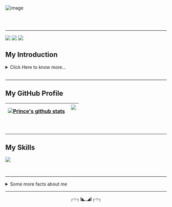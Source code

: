 <!-- # Hey there! I'm Prince Kumar Singh 👋👨‍💻 -->

<!-- ![image](https://github.com/princid/princid/assets/90444477/55353c46-4c5f-486b-a23f-b1140ca6a6ae) -->
<!-- ![image](https://github.com/princid/princid/assets/90444477/95de1b96-6957-4f93-8924-3b7a1959d526) -->
![image](https://github.com/princid/princid/assets/90444477/0046c363-1968-4da8-8aa6-63f3e4c55c81)


<br>
<br>
<hr>


[![](https://img.shields.io/badge/LinkedIn-PrinceKumarSingh-blue)](https://www.linkedin.com/in/princid/)
[![](https://img.shields.io/badge/Gmail-princid85@gmail.com-red)](mailto:princid85@gmail.com)
[![](https://img.shields.io/badge/Resume-Prince__Resume-brightgreen)](https://drive.google.com/file/d/17qU_mMonzDqpFEZ0Tu4j6kbY2a8bhVxp/view?usp=share_link)


<!-- **princid/princid** is a ✨ _special_ ✨ repository because its `README.md` (this file) appears on your GitHub profile.

Here are some ideas to get you started: -->
## My Introduction
<details>
   <summary>Click Here to know more...</summary>
  <br>
Quite simple & energetic Frontend Developer with an eye for detail, a passion for design, and a love for creating seamless user experiences. I strive for perfection in every design, and I'm always eager to learn new skills and stay ahead of the latest industry trends. My ability to work in a team, think outside the box, and deliver results makes me a valuable asset to any organization. I'm here to build something great. I would love to connect with like-minded people to build something great together!
   <br>
   <br>

- 🔭 I’m currently working on a Cricket Related mobile app in React-Native for fun.
- 🌱 I’m currently learning React-Native mobile app development from [Meta](https://www.coursera.org/learn/react-native-course).
- 👯 I’m open to collaborating on Front-end projects / UI design projects / React-Native-based projects.
- 💬 You can reach me at [LinkedIn.](https://www.linkedin.com/in/princid/)
- ⚡ Fun fact: I love gradient colors.😉
<!-- - 🤔 I’m looking for help with ... -->
<!-- - 😄 Pronouns: ... -->

  </details>
<br>
<hr>


## My GitHub Profile

| <a href="https://github.com/princid/github-readme-stats"><img align="center" src="https://github-readme-stats.vercel.app/api?username=princid&show_icons=true&theme=radical" alt="Prince's github stats" /></a> | <a href="https://github.com/princid/github-readme-stats"><img align="right" src="https://github-readme-stats.vercel.app/api/top-langs/?username=princid&layout=compact&theme=buefy&hide_border=true" /></a><br><br> |
| ------------- | ------------- |
<br>
<hr>


## My Skills
<p align="left">
  <a href="https://skillicons.dev" &theme=dark>
<!--     <img src="https://skillicons.dev/icons?i=c,cpp,html,css,bootstrap,js,react,vscode,figma,github,mongodb,nodejs,ts,vite,netlify&theme=light" /> -->
     <img src="https://skillicons.dev/icons?i=c,cpp,html,css,bootstrap,js,react,vscode,figma,github,netlify&theme=light" />
  </a>
</p>

<!--   - For more such icons, Click [Here](https://github.com/tandpfun/skill-icons#icons-list) -->
<br>
<hr>

<details>
  <summary>Some more facts about me</summary>
  <br>

## My Hacktoberfest Achievements (2022)
![image](https://user-images.githubusercontent.com/90444477/224381294-bdbdfe86-310e-4d76-99de-8d5e9f9b921f.png)
<img align = "center" width="50%" src="(https://user-images.githubusercontent.com/90444477/224381294-bdbdfe86-310e-4d76-99de-8d5e9f9b921f.png)"/>
  
  <p align="center"> 
  VISITOR COUNT<br>
  <br>
  <img src="https://profile-counter.glitch.me/princid/count.svg" />
  <br>
</p>

</details>
<hr>

<p align="center">
  ┌∩┐(◣_◢)┌∩┐
</p>


<!-- [![](https://img.shields.io/badge/LinkedIn-PrinceKumarSingh-blue)](https://www.linkedin.com/in/princid/)
[![](https://img.shields.io/badge/Gmail-princid85@gmail.com-red)](mailto:princid85@gmail.com)
[![](https://img.shields.io/badge/Resume-Prince__Resume-brightgreen)](https://drive.google.com/file/d/17qU_mMonzDqpFEZ0Tu4j6kbY2a8bhVxp/view?usp=share_link) -->


<!-- <img align = "left" width = "47%" src = "https://github-readme-stats.vercel.app/api?username=princid&show_icons=true&theme=radical" />

<img align = "right" width = "47%" height="90%" src = "https://github-readme-stats.vercel.app/api/top-langs/?username=princid&layout=compact" /> -->




<!-- <code><img height="50" alt="javascript" src="https://raw.githubusercontent.com/github/explore/80688e429a7d4ef2fca1e82350fe8e3517d3494d/topics/javascript/javascript.png"></code>
<code><img height="50" alt="typescript" src="https://raw.githubusercontent.com/github/explore/80688e429a7d4ef2fca1e82350fe8e3517d3494d/topics/typescript/typescript.png"></code>
<code><img height="50" alt="react" src="https://raw.githubusercontent.com/github/explore/80688e429a7d4ef2fca1e82350fe8e3517d3494d/topics/react/react.png"></code>
<code><img height="50" alt="graphql" src="https://raw.githubusercontent.com/github/explore/5c058a388828bb5fde0bcafd4bc867b5bb3f26f3/topics/graphql/graphql.png"></code>
<code><img height="50" alt="nodejs" src="https://raw.githubusercontent.com/github/explore/80688e429a7d4ef2fca1e82350fe8e3517d3494d/topics/nodejs/nodejs.png"></code>     -->




<!-- ![JavaScript](https://img.shields.io/badge/-JavaScript-333333?style=flat&logo=javascript)&nbsp;&nbsp;
![C/C++](https://img.shields.io/badge/-C/C++-333333?style=flat&logo=C&logoColor=A8B9CC)&nbsp;&nbsp;
![React](https://img.shields.io/badge/-React-333333?style=flat&logo=react)&nbsp;&nbsp;
![Node.js](https://img.shields.io/badge/-Node.js-333333?style=flat&logo=node.js)&nbsp;&nbsp;
![HTML](https://img.shields.io/badge/-HTML-333333?style=flat&logo=HTML5)&nbsp;&nbsp;
![CSS](https://img.shields.io/badge/-CSS-333333?style=flat&logo=CSS3&logoColor=1572B6)&nbsp;&nbsp;
![Bootstrap](https://img.shields.io/badge/-Bootstrap-333333?style=flat&logo=bootstrap&logoColor=563D7C)&nbsp;&nbsp;
![Git](https://img.shields.io/badge/-Git-333333?style=flat&logo=git)&nbsp;&nbsp;
![GitHub](https://img.shields.io/badge/-GitHub-333333?style=flat&logo=github)&nbsp;&nbsp;
![Visual Studio Code](https://img.shields.io/badge/-Visual%20Studio%20Code-333333?style=flat&logo=visual-studio-code&logoColor=007ACC)&nbsp;&nbsp; -->







